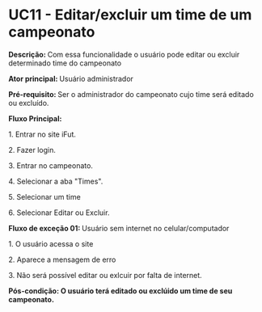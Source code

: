 # UC11 - Editar/excluir um time de um campeonato

<p class = "text-justify"><b>Descrição: </b>Com essa funcionalidade o usuário pode editar ou excluir determinado time do campeonato</p>
<p class = "text-justify"><b>Ator principal: </b>Usuário administrador</p>
<p class = "text-justify"><b>Pré-requisito: </b>Ser o administrador do campeonato cujo time será editado ou excluído.</p>
<b>Fluxo Principal:</b><p class = "text-justify"></p>
<p>1. Entrar no site iFut.</p>
<p>2. Fazer login.</p>
<p>3. Entrar no campeonato.</p>
<p>4. Selecionar a aba "Times".</p>
<p>5. Selecionar um time</p>
<p>6. Selecionar Editar ou Excluir.</p>


<b>Fluxo de exceção 01: </b>Usuário sem internet no celular/computador
<p class = "text-justify">1. O usuário acessa o site</p>
<p class = "text-justify">2. Aparece a mensagem de erro</p>
<p class = "text-justify">3. Não será possível editar ou exlcuir por falta de internet.
<p><b>Pós-condição: O usuário terá editado ou exclúido um time de seu campeonato.</b></p>
